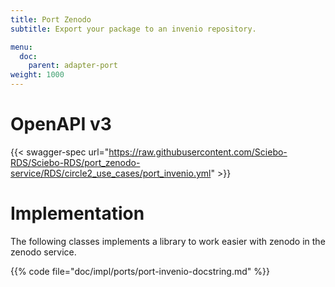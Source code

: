 ```yaml
---
title: Port Zenodo
subtitle: Export your package to an invenio repository.

menu:
  doc:
    parent: adapter-port
weight: 1000
---
```


# OpenAPI v3

{{< swagger-spec url="https://raw.githubusercontent.com/Sciebo-RDS/Sciebo-RDS/port_zenodo-service/RDS/circle2_use_cases/port_invenio.yml"  >}}

# Implementation

The following classes implements a library to work easier with zenodo in the zenodo service.

{{% code file="doc/impl/ports/port-invenio-docstring.md" %}}
